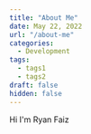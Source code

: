 ```yaml
---
title: "About Me"
date: May 22, 2022
url: "/about-me"
categories:
  - Development
tags:
  - tags1
  - tags2
draft: false
hidden: false
---
```


Hi I'm Ryan Faiz
